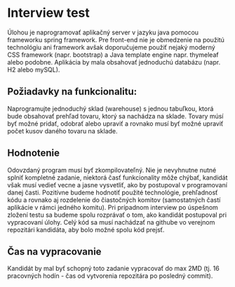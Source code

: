# Interview test
Úlohou je naprogramovať aplikačný server v jazyku java pomocou frameworku spring framework. Pre front-end nie je obmedzenie na použitú technológiu ani framework avšak doporučujeme použiť nejaký moderný CSS framework (napr. bootstrap) a Java template engine napr. thymeleaf alebo podobne. Aplikácia by mala obsahovať jednoduchú databázu (napr. H2 alebo mySQL).

## Požiadavky na funkcionalitu:
Naprogramujte jednoduchý sklad (warehouse) s jednou tabuľkou, ktorá bude obsahovať prehľad tovaru, ktorý sa nachádza na sklade. Tovary músí byť možné pridať, odobrať alebo upraviť a rovnako musí byť možné upraviť počet kusov daného tovaru na sklade.

## Hodnotenie
Odovzdaný program musí byť zkompilovateľný. Nie je nevyhnutne nutné splniť kompletné zadanie, niektorá časť funkcionality môže chýbať, kandidát však musí vedieť vecne a jasne vysvetliť, ako by postupoval v programovaní danej časti. Pozitívne budeme hodnotiť použité technológie, prehľadnosť kódu a rovnako aj rozdelenie do čiastočných komitov (samostatných častí aplikácie v rámci jedného komitu). Pri prípadnom interview po úspešnom zložení testu sa budeme spolu rozprávať o tom, ako kandidát postupoval pri vypracovaní úlohy. Celý kód sa musí nachádzať na githube vo verejnom repozitári kandidáta, aby bolo možné spolu kód prejsť.

## Čas na vypracovanie
Kandidát by mal byť schopný toto zadanie vypracovať do max 2MD (tj. 16 pracovných hodín - čas od vytvorenia repozitára po posledný commit).